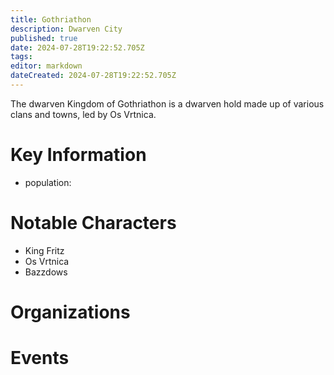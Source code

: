 ```yaml
---
title: Gothriathon
description: Dwarven City
published: true
date: 2024-07-28T19:22:52.705Z
tags: 
editor: markdown
dateCreated: 2024-07-28T19:22:52.705Z
---
```


The dwarven Kingdom of Gothriathon is a dwarven hold made up of various clans and towns, led by Os Vrtnica.

# Key Information
- population: 

# Notable Characters
- King Fritz
- Os Vrtnica
- Bazzdows

# Organizations

# Events
